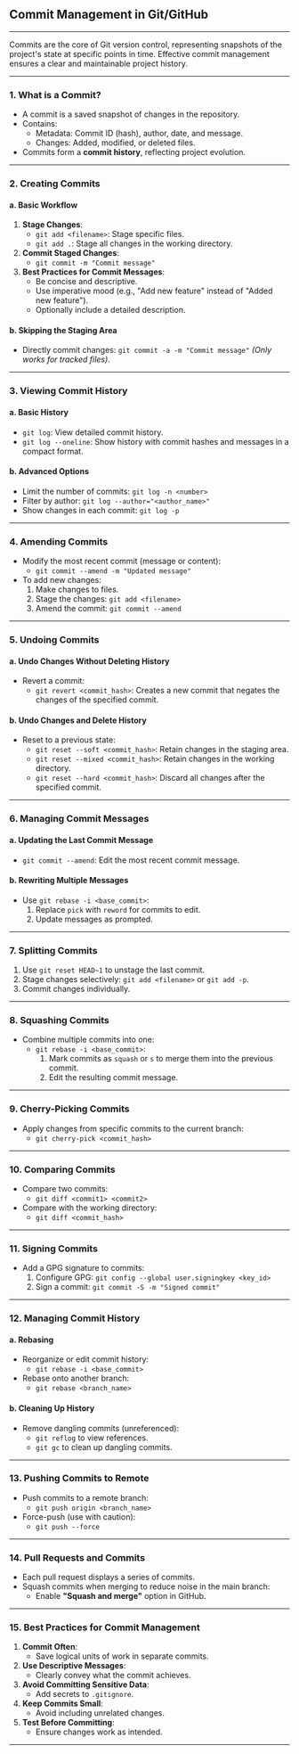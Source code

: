 ## **Commit Management in Git/GitHub**

---

Commits are the core of Git version control, representing snapshots of the project's state at specific points in time. Effective commit management ensures a clear and maintainable project history.

---

### **1. What is a Commit?**
- A commit is a saved snapshot of changes in the repository.
- Contains:
  - Metadata: Commit ID (hash), author, date, and message.
  - Changes: Added, modified, or deleted files.
- Commits form a **commit history**, reflecting project evolution.

---

### **2. Creating Commits**
#### **a. Basic Workflow**
1. **Stage Changes**:
   - `git add <filename>`: Stage specific files.
   - `git add .`: Stage all changes in the working directory.
2. **Commit Staged Changes**:
   - `git commit -m "Commit message"`
3. **Best Practices for Commit Messages**:
   - Be concise and descriptive.
   - Use imperative mood (e.g., "Add new feature" instead of "Added new feature").
   - Optionally include a detailed description.

#### **b. Skipping the Staging Area**
- Directly commit changes: `git commit -a -m "Commit message"`
  *(Only works for tracked files)*.

---

### **3. Viewing Commit History**
#### **a. Basic History**
- `git log`: View detailed commit history.
- `git log --oneline`: Show history with commit hashes and messages in a compact format.

#### **b. Advanced Options**
- Limit the number of commits: `git log -n <number>`
- Filter by author: `git log --author="<author_name>"`
- Show changes in each commit: `git log -p`

---

### **4. Amending Commits**
- Modify the most recent commit (message or content):
  - `git commit --amend -m "Updated message"`
- To add new changes:
  1. Make changes to files.
  2. Stage the changes: `git add <filename>`
  3. Amend the commit: `git commit --amend`

---

### **5. Undoing Commits**
#### **a. Undo Changes Without Deleting History**
- Revert a commit:
  - `git revert <commit_hash>`: Creates a new commit that negates the changes of the specified commit.
  
#### **b. Undo Changes and Delete History**
- Reset to a previous state:
  - `git reset --soft <commit_hash>`: Retain changes in the staging area.
  - `git reset --mixed <commit_hash>`: Retain changes in the working directory.
  - `git reset --hard <commit_hash>`: Discard all changes after the specified commit.

---

### **6. Managing Commit Messages**
#### **a. Updating the Last Commit Message**
- `git commit --amend`: Edit the most recent commit message.

#### **b. Rewriting Multiple Messages**
- Use `git rebase -i <base_commit>`:
  1. Replace `pick` with `reword` for commits to edit.
  2. Update messages as prompted.

---

### **7. Splitting Commits**
1. Use `git reset HEAD~1` to unstage the last commit.
2. Stage changes selectively: `git add <filename>` or `git add -p`.
3. Commit changes individually.

---

### **8. Squashing Commits**
- Combine multiple commits into one:
  - `git rebase -i <base_commit>`:
    1. Mark commits as `squash` or `s` to merge them into the previous commit.
    2. Edit the resulting commit message.

---

### **9. Cherry-Picking Commits**
- Apply changes from specific commits to the current branch:
  - `git cherry-pick <commit_hash>`

---

### **10. Comparing Commits**
- Compare two commits:
  - `git diff <commit1> <commit2>`
- Compare with the working directory:
  - `git diff <commit_hash>`

---

### **11. Signing Commits**
- Add a GPG signature to commits:
  1. Configure GPG: `git config --global user.signingkey <key_id>`
  2. Sign a commit: `git commit -S -m "Signed commit"`

---

### **12. Managing Commit History**
#### **a. Rebasing**
- Reorganize or edit commit history:
  - `git rebase -i <base_commit>`
- Rebase onto another branch:
  - `git rebase <branch_name>`

#### **b. Cleaning Up History**
- Remove dangling commits (unreferenced):
  - `git reflog` to view references.
  - `git gc` to clean up dangling commits.

---

### **13. Pushing Commits to Remote**
- Push commits to a remote branch:
  - `git push origin <branch_name>`
- Force-push (use with caution):
  - `git push --force`

---

### **14. Pull Requests and Commits**
- Each pull request displays a series of commits.
- Squash commits when merging to reduce noise in the main branch:
  - Enable **"Squash and merge"** option in GitHub.

---

### **15. Best Practices for Commit Management**
1. **Commit Often**:
   - Save logical units of work in separate commits.
2. **Use Descriptive Messages**:
   - Clearly convey what the commit achieves.
3. **Avoid Committing Sensitive Data**:
   - Add secrets to `.gitignore`.
4. **Keep Commits Small**:
   - Avoid including unrelated changes.
5. **Test Before Committing**:
   - Ensure changes work as intended.

---
